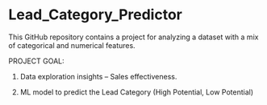 # Lead_Category_Predictor
This GitHub repository contains a project for analyzing a dataset with a mix of categorical and numerical features.


PROJECT GOAL:

1. Data exploration insights – Sales effectiveness.

  
2. ML model to predict the Lead Category (High Potential, Low 
Potential)
